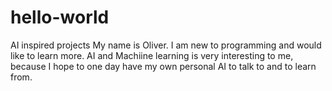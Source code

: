 # hello-world
AI inspired projects 
My name is Oliver. I am new to programming and would like to learn more.
AI and Machiine learning is very interesting to me, because I hope to one day have my own personal AI to talk to and to learn from.
